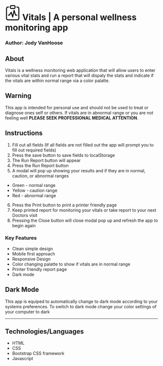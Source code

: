 # ![Markdown Logo](/img/clipboard-pulse.jpg) Vitals | A personal wellness monitoring app

  
 

### Author: Jody VanHoose

## About

Vitals is a wellness monitoring web application that will allow users to enter various vital stats and run a report that will dispaly the stats and indicate if the vitals are within normal range via a color palatte.

## Warning
This app is intended for personal use and should not be used to treat or diagnose ones self or others. If vitals are in abnormal range or you are not feeling well __PLEASE SEEK PROFESSIONAL MEDICAL ATTENTION__.

## Instructions
1. Fill out all fields (If all fields are not filled out the app will prompt you to fill out required fields)
2. Press the save button to save fields to localStorage
3. The Run Report button will appear
4. Press the Run Report button
5. A modal will pop up showing your results and if they are in normal, caution, or abnormal ranges
* Green - normal range
* Yellow - caution range
* Red - abnormal range
6. Press the Print button to print a printer friendly page
7. Keep printed report for monitoring your vitals or take report to your next Doctors visit
8. Pressing the Close button will close modal pop up and refresh the app to begin again

### Key Features
* Clean simple design
* Mobile first approach
* Responsive Design
* Color changing palatte to show if vitals are in normal range
* Printer friendly report page
* Dark mode

## Dark Mode
This app is equiped to automatically change to dark mode according to your systems preferences. To switch to dark mode change your color settings of your computer to dark

___
## Technologies/Languages
* HTML
* CSS
* Bootstrap CSS framework
* Javascript



